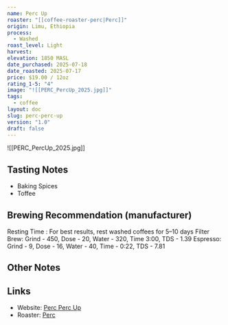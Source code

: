 ```yaml
---
name: Perc Up
roaster: "[[coffee-roaster-perc|Perc]]"
origin: Limu, Ethiopia
process:
  - Washed
roast_level: Light
harvest: 
elevation: 1850 MASL
date_purchased: 2025-07-18
date_roasted: 2025-07-17
price: $19.00 / 12oz
rating_1-5: "4"
image: "![[PERC_PercUp_2025.jpg]]"
tags:
  - coffee
layout: doc
slug: perc-perc-up
version: "1.0"
draft: false
---
```

![[PERC_PercUp_2025.jpg]]

## Tasting Notes
- Baking Spices
- Toffee

## Brewing Recommendation (manufacturer)
Resting Time : For best results, rest washed coffees for 5–10 days
Filter Brew: Grind - 450, Dose - 20, Water - 320, Time 3:00, TDS - 1.39
Espresso: Grind - 9, Dose - 16, Water - 40, Time - 0:22, TDS - 7.81

## Other Notes


## Links
- Website: [Perc Perc Up](https://perccoffee.com/products/perc-up?variant=44057097503034)
- Roaster: [Perc](_docs/coffee-roaster-perc.md)
